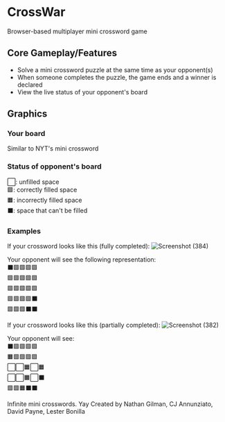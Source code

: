 # CrossWar

Browser-based multiplayer mini crossword game

## Core Gameplay/Features
- Solve a mini crossword puzzle at the same time as your opponent(s)
- When someone completes the puzzle, the game ends and a winner is declared
- View the live status of your opponent's board

## Graphics
### Your board
Similar to NYT's mini crossword

### Status of opponent's board <br>
⬜: unfilled space <br>
🟩: correctly filled space <br>
🟧: incorrectly filled space <br>
⬛: space that can't be filled <br>

### Examples
If your crossword looks like this (fully completed):
![Screenshot (384)](https://user-images.githubusercontent.com/93235878/234931407-f7163501-6b49-422b-b985-409027cfc389.png)

Your opponent will see the following representation: <br>
⬛🟩🟩🟩🟩 <br>
🟩🟩🟩🟩🟩 <br>
🟩🟩🟩🟩🟩 <br>
🟩🟩🟩🟩⬛ <br>
🟩🟩🟩⬛⬛ <br>

If your crossword looks like this (partially completed):
![Screenshot (382)](https://user-images.githubusercontent.com/93235878/234932083-36dae093-6f34-4595-921a-356561aa70fc.png)

Your opponent will see: <br>
⬛🟩🟩🟩🟩 <br>
🟧🟩🟩🟩🟩 <br>
⬜⬜🟧⬜🟧 <br>
⬜⬜🟧⬜⬛ <br>
🟩🟩🟧⬛⬛ <br>


Infinite mini crosswords. Yay
Created by Nathan Gilman, CJ Annunziato, David Payne, Lester Bonilla
